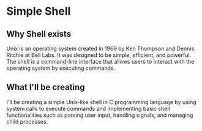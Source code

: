 # Simple Shell

## Why Shell exists
Unix is an operating system created in 1969 by Ken Thompson and Dennis Ritchie at Bell Labs. It was designed to be simple, efficient, and powerful. The shell is a command-line interface that allows users to interact with the operating system by executing commands.

## What I'll be creating
I'll be creating a simple Unix-like shell in C programming language by using system calls to execute commands and implementing basic shell functionalities such as parsing user input, handling signals, and managing child processes.
